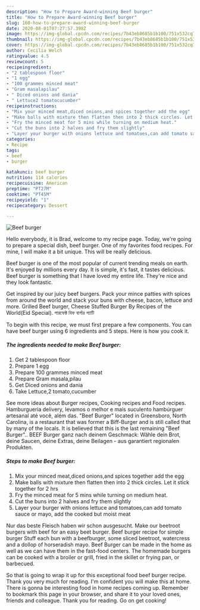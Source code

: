 ```yaml
---
description: "How to Prepare Award-winning Beef burger"
title: "How to Prepare Award-winning Beef burger"
slug: 160-how-to-prepare-award-winning-beef-burger
date: 2020-08-01T07:27:57.398Z
image: https://img-global.cpcdn.com/recipes/7b43eb8685b1b100/751x532cq70/beef-burger-recipe-main-photo.jpg
thumbnail: https://img-global.cpcdn.com/recipes/7b43eb8685b1b100/751x532cq70/beef-burger-recipe-main-photo.jpg
cover: https://img-global.cpcdn.com/recipes/7b43eb8685b1b100/751x532cq70/beef-burger-recipe-main-photo.jpg
author: Cecilia Welch
ratingvalue: 4.5
reviewcount: 5
recipeingredient:
- "2 tablespoon floor"
- "1 egg"
- "100 grammes minced meat"
- "Gram masalapilau"
- " Diced onions and dania"
- " Lettuce2 tomatocucumber"
recipeinstructions:
- "Mix your minced meat,diced onions,and spices together add the egg"
- "Make balls with mixture then flatten then into 2 thick circles. Let it stick together for 2 hrs"
- "Fry the minced meat for 5 mins while turning on medium heat."
- "Cut the buns into 2 halves and fry them slightly"
- "Layer your burger with onions lettuce and tomatoes,can add tomato sauce or mayo, add the cooked but moist meat"
categories:
- Recipe
tags:
- beef
- burger

katakunci: beef burger 
nutrition: 114 calories
recipecuisine: American
preptime: "PT27M"
cooktime: "PT45M"
recipeyield: "1"
recipecategory: Dessert

---
```



![Beef burger](https://img-global.cpcdn.com/recipes/7b43eb8685b1b100/751x532cq70/beef-burger-recipe-main-photo.jpg)

Hello everybody, it is Brad, welcome to my recipe page. Today, we're going to prepare a special dish, beef burger. One of my favorites food recipes. For mine, I will make it a bit unique. This will be really delicious.

Beef burger is one of the most popular of current trending meals on earth. It's enjoyed by millions every day. It is simple, it's fast, it tastes delicious. Beef burger is something that I have loved my entire life. They're nice and they look fantastic.

Get inspired by our juicy beef burgers. Pack your mince patties with spices from around the world and stack your buns with cheese, bacon, lettuce and more. Grilled Beef burger, Cheese Stuffed Burger By Recipes of the World(Eid Special). পারফেক্ট বিফ বার্গার প্যাটি


To begin with this recipe, we must first prepare a few components. You can have beef burger using 6 ingredients and 5 steps. Here is how you cook it.

<!--inarticleads1-->

##### The ingredients needed to make Beef burger:

1. Get 2 tablespoon floor
1. Prepare 1 egg
1. Prepare 100 grammes minced meat
1. Prepare Gram masala,pilau
1. Get  Diced onions and dania
1. Take  Lettuce,2 tomato,cucumber


See more ideas about Burger recipes, Cooking recipes and Food recipes. Hamburgueria delivery, levamos o melhor e mais suculento hambúrguer artesanal até você, além das. &#34;Beef Burger&#34; located in Greensboro, North Carolina, is a restaurant that was former a Biff-Burger and is still called that by many of the locals. It is believed that this is the last remaining &#34;Beef Burger&#34;.. BEEF Burger ganz nach deinem Geschmack: Wähle dein Brot, deine Saucen, deine Extras, deine Beilagen - aus garantiert regionalen Produkten. 

<!--inarticleads2-->

##### Steps to make Beef burger:

1. Mix your minced meat,diced onions,and spices together add the egg
1. Make balls with mixture then flatten then into 2 thick circles. Let it stick together for 2 hrs
1. Fry the minced meat for 5 mins while turning on medium heat.
1. Cut the buns into 2 halves and fry them slightly
1. Layer your burger with onions lettuce and tomatoes,can add tomato sauce or mayo, add the cooked but moist meat


Nur das beste Fleisch haben wir schon ausgesucht. Make our beetroot burgers with beef for an easy beet burger. Beef burger recipe for simple burger Stuff each bun with a beefburger, some sliced beetroot, watercress and a dollop of horseradish mayo. Beef Burger can be made in the home as well as we can have them in the fast-food centers. The homemade burgers can be cooked with a broiler or grill, fried in the skillet or frying pan, or barbecued. 

So that is going to wrap it up for this exceptional food beef burger recipe. Thank you very much for reading. I'm confident you will make this at home. There is gonna be interesting food in home recipes coming up. Remember to bookmark this page in your browser, and share it to your loved ones, friends and colleague. Thank you for reading. Go on get cooking!
